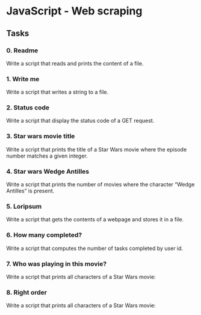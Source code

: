 # JavaScript - Web scraping

## Tasks
### 0. Readme
Write a script that reads and prints the content of a file.

### 1. Write me
Write a script that writes a string to a file.

### 2. Status code
Write a script that display the status code of a GET request.

### 3. Star wars movie title
Write a script that prints the title of a Star Wars movie where the episode number matches a given integer.

### 4. Star wars Wedge Antilles
Write a script that prints the number of movies where the character “Wedge Antilles” is present.

### 5. Loripsum
Write a script that gets the contents of a webpage and stores it in a file.

### 6. How many completed?
Write a script that computes the number of tasks completed by user id.

### 7. Who was playing in this movie?
Write a script that prints all characters of a Star Wars movie:

### 8. Right order
Write a script that prints all characters of a Star Wars movie:
